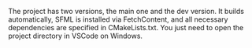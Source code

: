 The project has two versions, the main one and the dev version. It builds automatically, SFML is installed via FetchContent, and all necessary dependencies are specified in CMakeLists.txt. You just need to open the project directory in VSCode on Windows.

